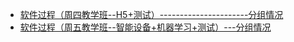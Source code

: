 - [软件过程（周四教学班--H5+测试）----------------------分组情况](https://github.com/onest-qile/Software-Process/tree/master/%E8%BD%AF%E4%BB%B6%E8%BF%87%E7%A8%8B%EF%BC%88%E5%91%A8%E5%9B%9B%E6%95%99%E5%AD%A6%E7%8F%AD--H5%2B%E6%B5%8B%E8%AF%95%EF%BC%89)
- [软件过程（周五教学班--智能设备+机器学习+测试）---分组情况](https://github.com/onest-qile/Software-Process/tree/master/%E8%BD%AF%E4%BB%B6%E8%BF%87%E7%A8%8B%EF%BC%88%E5%91%A8%E4%BA%94%E6%95%99%E5%AD%A6%E7%8F%AD--%E6%99%BA%E8%83%BD%E8%AE%BE%E5%A4%87%2B%E6%9C%BA%E5%99%A8%E5%AD%A6%E4%B9%A0%2B%E6%B5%8B%E8%AF%95%EF%BC%89)